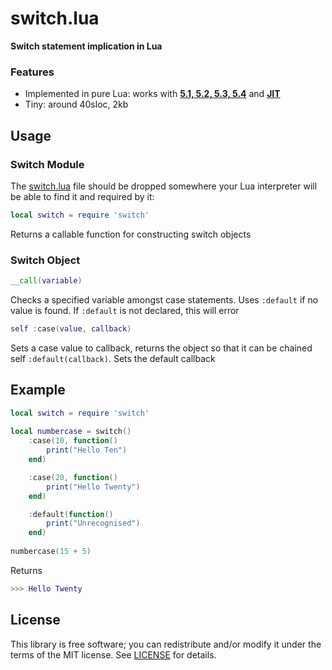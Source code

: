 # switch.lua
**Switch statement implication in Lua**

### Features
* Implemented in pure Lua: works with **[5.1, 5.2, 5.3, 5.4](https://www.lua.org/download.html)** and **[JIT](https://luajit.org/download.html)**
* Tiny: around 40sloc, 2kb
 
## Usage

### Switch Module

The [switch.lua](switch.lua) file should be dropped somewhere your Lua interpreter will be able to find it and required by it:
```lua
local switch = require 'switch'
```
Returns a callable function for constructing switch objects

 
### Switch Object

```lua
__call(variable)
```
Checks a specified variable amongst case statements. Uses `:default` if no value is found. If `:default` is not declared, this will error


```lua
self :case(value, callback)
```
Sets a case value to callback, returns the object so that it can be chained self `:default(callback)`. Sets the default callback
 

## Example

```lua
local switch = require 'switch'
 
local numbercase = switch()
    :case(10, function()
        print("Hello Ten")
    end)

    :case(20, function()
        print("Hello Twenty")
    end)

    :default(function()
        print("Unrecognised")
    end)
 
numbercase(15 + 5)
```
Returns

```lua
>>> Hello Twenty
```

## License
This library is free software; you can redistribute and/or modify it under the terms of the MIT license. See [LICENSE](LICENSE) for details.
